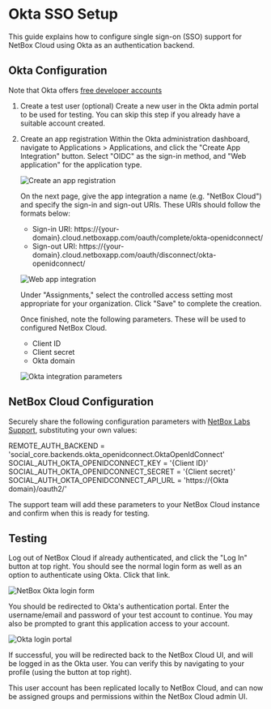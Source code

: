 # Okta SSO Setup
This guide explains how to configure single sign-on (SSO) support for NetBox Cloud using Okta as an authentication backend.

## Okta Configuration
Note that Okta offers [free developer accounts](https://developer.okta.com/)

1. Create a test user (optional)
Create a new user in the Okta admin portal to be used for testing. You can skip this step if you already have a suitable account created.

2. Create an app registration
Within the Okta administration dashboard, navigate to Applications > Applications, and click the "Create App Integration" button. Select "OIDC" as the sign-in method, and "Web application" for the application type.

    ![Create an app registration](../images/OKTA%20SSO/okta_create_app_registration.png)

    On the next page, give the app integration a name (e.g. "NetBox Cloud") and specify the sign-in and sign-out URIs. These URIs should follow the formats below:

    - Sign-in URI:   https://\{your-domain\}.cloud.netboxapp.com/oauth/complete/okta-openidconnect/
    - Sign-out URI:  https://\{your-domain\}.cloud.netboxapp.com/oauth/disconnect/okta-openidconnect/

    ![Web app integration](../images/OKTA%20SSO/okta_web_app_integration.png   )

    Under "Assignments," select the controlled access setting most appropriate for your organization. Click "Save" to complete the creation.

    Once finished, note the following parameters. These will be used to configured NetBox Cloud.

    - Client ID
    - Client secret
    - Okta domain

    ![Okta integration parameters](../images/OKTA%20SSO/okta_integration_parameters.png)

## NetBox Cloud Configuration

Securely share the following configuration parameters with [NetBox Labs Support](mailto:support@netboxlabs.com), substituting your own values:

REMOTE_AUTH_BACKEND = 'social_core.backends.okta_openidconnect.OktaOpenIdConnect'
SOCIAL_AUTH_OKTA_OPENIDCONNECT_KEY = '\{Client ID}\'
SOCIAL_AUTH_OKTA_OPENIDCONNECT_SECRET = '\{Client secret}\'
SOCIAL_AUTH_OKTA_OPENIDCONNECT_API_URL = 'https://\{Okta domain}/oauth2/'

The support team will add these parameters to your NetBox Cloud instance and confirm when this is ready for testing.

## Testing
Log out of NetBox Cloud if already authenticated, and click the "Log In" button at top right. You should see the normal login form as well as an option to authenticate using Okta. Click that link.

![NetBox Okta login form](../images/OKTA%20SSO/netbox_okta_login.png)

You should be redirected to Okta's authentication portal. Enter the username/email and password of your test account to continue. You may also be prompted to grant this application access to your account.

![Okta login portal](../images/OKTA%20SSO/okta_login_portal.png)

If successful, you will be redirected back to the NetBox Cloud UI, and will be logged in as the Okta user. You can verify this by navigating to your profile (using the button at top right).

This user account has been replicated locally to NetBox Cloud, and can now be assigned groups and permissions within the NetBox Cloud admin UI.
